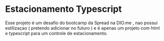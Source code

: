 # Estacionamento Typescript
Esse projeto é um desafio do bootcamp da Spread na DIO.me , nao possui estilizaçao ( pretendo adicionar no futuro ) e é apenas um projeto com html e typescript para um controle de estacionamento.